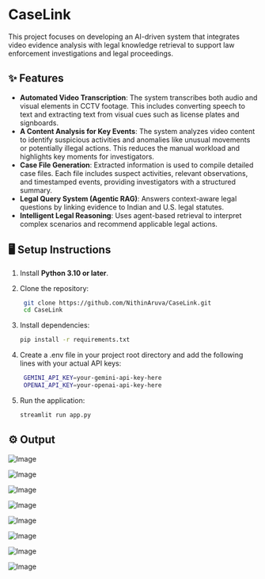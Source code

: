 # CaseLink

This project focuses on developing an AI-driven system that integrates video evidence analysis with legal knowledge retrieval to support law enforcement investigations and legal proceedings.

## ✨ Features

- **Automated Video Transcription**: The system transcribes both audio and visual elements in CCTV footage. This includes converting speech to text and extracting text from visual cues such as license plates and signboards.
- **A Content Analysis for Key Events**: The system analyzes video content to identify suspicious activities and anomalies like unusual movements or potentially illegal actions. This reduces the manual workload and highlights key moments for investigators.
- **Case File Generation**: Extracted information is used to compile detailed case files. Each file includes suspect activities, relevant observations, and timestamped events, providing investigators with a structured summary.
- **Legal Query System (Agentic RAG)**: Answers context-aware legal questions by linking evidence to Indian and U.S. legal statutes.
- **Intelligent Legal Reasoning**: Uses agent-based retrieval to interpret complex scenarios and recommend applicable legal actions.

## 🖥️ Setup Instructions

1. Install **Python 3.10 or later**.
   
2. Clone the repository:
   ```bash
    git clone https://github.com/NithinAruva/CaseLink.git
    cd CaseLink
   ```

3. Install dependencies:
   ```bash
   pip install -r requirements.txt
   ```

4. Create a .env file in your project root directory and add the following lines with your actual API keys:
   ```bash
    GEMINI_API_KEY=your-gemini-api-key-here
    OPENAI_API_KEY=your-openai-api-key-here
   ```
5. Run the application:
   ```bash
   streamlit run app.py
   ```

## ⚙️ Output

![Image](https://github.com/user-attachments/assets/3a32b717-8c12-40c7-affa-a278738fe77e)

![Image](https://github.com/user-attachments/assets/5c0120b3-a561-4c52-bdbc-0e6f56aca736)

![Image](https://github.com/user-attachments/assets/6f0cb8ef-a527-4a23-97b3-c28c65c7ccdf)

![Image](https://github.com/user-attachments/assets/c2f98a2f-9da1-4506-9251-837456d66726)

![Image](https://github.com/user-attachments/assets/ba57f1e6-b4ba-452e-bbd2-7012b5cea260)

![Image](https://github.com/user-attachments/assets/9a6be3dd-ea78-4c33-8797-bb362023afd2)

![Image](https://github.com/user-attachments/assets/f7874fba-e8f9-48c6-9d7c-12e663fafa48)

![Image](https://github.com/user-attachments/assets/d89e8823-20c3-4517-8d81-4b57b20f1639)
